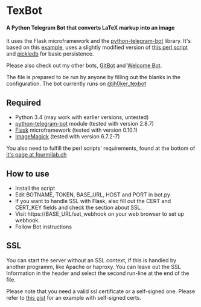 # TexBot
#### A Python Telegram Bot that converts LaTeX markup into an image

It uses the Flask microframework and the [python-telegram-bot](https://github.com/leandrotoledo/python-telegram-bot) library. 
It's based on this [example](https://github.com/sooyhwang/Simple-Echo-Telegram-Bot), uses a slightly modified version of [this perl script](http://www.fourmilab.ch/webtools/textogif/) and [pickledb](https://bitbucket.org/patx/pickledb) for basic persistence.

Please also check out my other bots, [GitBot](https://github.com/jh0ker/gitbot) and [Welcome Bot](https://github.com/jh0ker/welcomebot).

The file is prepared to be run by anyone by filling out the blanks in the configuration. The bot currently runs on [@jh0ker_texbot](https://telegram.me/jh0ker_texbot)

## Required
* Python 3.4 (may work with earlier versions, untested)
* [python-telegram-bot](https://github.com/leandrotoledo/python-telegram-bot) module (tested with version 2.8.7)
* [Flask](http://flask.pocoo.org/) microframework (tested with version 0.10.1)
* [ImageMagick](http://www.imagemagick.org/script/index.php) (tested with version 6.7.2-7)

You also need to fulfill the perl scripts' requirements, found at the bottom of [it's page at fourmilab.ch](http://www.fourmilab.ch/webtools/textogif/)

## How to use
* Install the script
* Edit BOTNAME, TOKEN, BASE_URL, HOST and PORT in bot.py
* If you want to handle SSL with Flask, also fill out the CERT and CERT_KEY fields and check the section about SSL.
* Visit https://BASE_URL/set_webhook on your web browser to set up webhook.
* Follow Bot instructions

## SSL
You can start the server without an SSL context, if this is handled by another programm, like Apache or haproxy. You can leave out the SSL Information in the header and select the second run-line at the end of the file. 

Please note that you need a valid ssl certificate or a self-signed one. Please refer to [this gist](https://gist.github.com/leandrotoledo/4e9362acdc5db33ae16c) for an example with self-signed certs.
